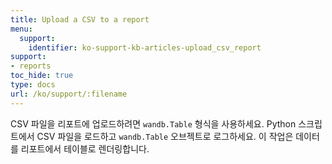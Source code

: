 ```yaml
---
title: Upload a CSV to a report
menu:
  support:
    identifier: ko-support-kb-articles-upload_csv_report
support:
- reports
toc_hide: true
type: docs
url: /ko/support/:filename
---
```


CSV 파일을 리포트에 업로드하려면 `wandb.Table` 형식을 사용하세요. Python 스크립트에서 CSV 파일을 로드하고 `wandb.Table` 오브젝트로 로그하세요. 이 작업은 데이터를 리포트에서 테이블로 렌더링합니다.
